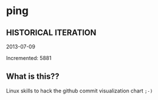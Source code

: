 # ping

## HISTORICAL ITERATION
2013-07-09

Incremented: 5881

## What is this?? 
Linux skills to hack the github commit visualization chart `;-)`
